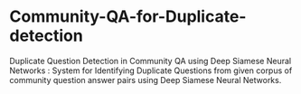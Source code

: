 # Community-QA-for-Duplicate-detection
Duplicate Question Detection in Community QA using Deep Siamese Neural Networks : System for Identifying Duplicate Questions from given corpus of community question answer pairs using Deep Siamese Neural Networks.
